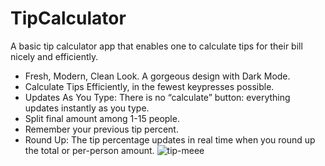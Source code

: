 # TipCalculator
A basic tip calculator app that enables one to calculate tips for their bill nicely and efficiently.

* Fresh, Modern, Clean Look. A gorgeous design with Dark Mode.
* Calculate Tips Efficiently, in the fewest keypresses possible.
* Updates As You Type: There is no “calculate” button: everything updates instantly as you type.
* Split final amount among 1-15 people.
* Remember your previous tip percent.
* Round Up: The tip percentage updates in real time when you round up the total or per-person amount.
![tip-meee](https://user-images.githubusercontent.com/61253347/98447866-83e28100-2128-11eb-938d-78bc4a3fd495.png)
